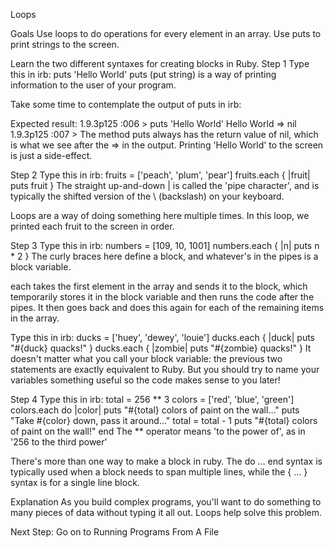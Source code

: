 Loops

Goals
Use loops to do operations for every element in an array.
Use puts to print strings to the screen.

Learn the two different syntaxes for creating blocks in Ruby.
Step 1
Type this in irb:
puts 'Hello World'
puts (put string) is a way of printing information to the user of your program.

Take some time to contemplate the output of puts in irb:

Expected result:
1.9.3p125 :006 > puts 'Hello World'
Hello World
 => nil
1.9.3p125 :007 >
The method puts always has the return value of nil, which is what we see after the => in the output. Printing 'Hello World' to the screen is just a side-effect.

Step 2
Type this in irb:
fruits = ['peach', 'plum', 'pear']
fruits.each { |fruit| puts fruit }
The straight up-and-down | is called the 'pipe character', and is typically the shifted version of the \ (backslash) on your keyboard.

Loops are a way of doing something here multiple times. In this loop, we printed each fruit to the screen in order.

Step 3
Type this in irb:
numbers = [109, 10, 1001]
numbers.each { |n| puts n * 2 }
The curly braces here define a block, and whatever's in the pipes is a block variable.

each takes the first element in the array and sends it to the block, which temporarily stores it in the block variable and then runs the code after the pipes. It then goes back and does this again for each of the remaining items in the array.

Type this in irb:
ducks = ['huey', 'dewey', 'louie']
ducks.each { |duck| puts "#{duck} quacks!" }
ducks.each { |zombie| puts "#{zombie} quacks!" }
It doesn't matter what you call your block variable: the previous two statements are exactly equivalent to Ruby. But you should try to name your variables something useful so the code makes sense to you later!

Step 4
Type this in irb:
total = 256 ** 3
colors = ['red', 'blue', 'green']
colors.each do |color|
  puts "#{total} colors of paint on the wall..."
  puts "Take #{color} down, pass it around..."
  total = total - 1
  puts "#{total} colors of paint on the wall!"
end
The ** operator means 'to the power of', as in '256 to the third power'

There's more than one way to make a block in ruby. The do ... end syntax is typically used when a block needs to span multiple lines, while the { ... } syntax is for a single line block.

Explanation
As you build complex programs, you'll want to do something to many pieces of data without typing it all out. Loops help solve this problem.

Next Step:
Go on to Running Programs From A File